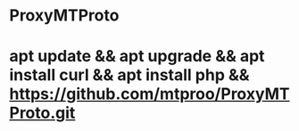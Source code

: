 # ProxyMTProto
# apt update && apt upgrade && apt install curl && apt install php && https://github.com/mtproo/ProxyMTProto.git
